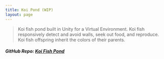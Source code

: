 ```yaml
---
title: Koi Pond (WIP)
layout: page
---
```


> Koi fish pond built in Unity for a Virtual Environment. Koi fish
    responsively detect and avoid walls, seek out food, and reproduce. Koi fish
    offspring inherit the colors of their parents.
		
##### GitHub Repo: <b><a href="https://github.com/JasonPKnoll/koi_pond">Koi Fish Pond</a></b>